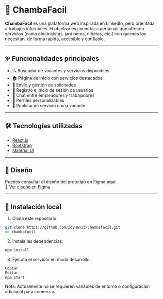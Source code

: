 # 💼 ChambaFacil

**ChambaFacil** es una plataforma web inspirada en LinkedIn, pero orientada a trabajos informales. El objetivo es conectar a personas que ofrecen servicios (como electricistas, jardineros, niñeras, etc.) con quienes los necesitan, de forma rápida, accesible y confiable.

---

## ✨ Funcionalidades principales

- 🔍 Buscador de vacantes y servicios disponibles
- 🏠 Página de inicio con servicios destacados
- 📩 Envío y gestión de solicitudes
- 🔐 Registro e inicio de sesión de usuarios
- 💬 Chat entre empleadores y trabajadores
- 👤 Perfiles personalizables
- 📝 Publicar un servicio o una vacante

---

## 🛠️ Tecnologías utilizadas

- [React.js](https://reactjs.org/)
- [Bootstrap](https://getbootstrap.com/)
- [Material UI](https://mui.com/)

---

## 🎨 Diseño

Puedes consultar el diseño del prototipo en Figma aquí:  
[🔗 Ver diseño en Figma](https://www.figma.com/design/vELfmZ3l5rZVe5SH7R0g3e/Software_Chambas?node-id=0-1&t=vac9JgWlZ0uRNAfX-1)

---

## 🚀 Instalación local

1. Clona este repositorio:
```bash
git clone https://github.com/IcyHavit/chambafacil.git
cd chambafacil
```

2. Instala las dependencias:
```bash
npm install
```

3. Ejecuta el servidor en modo desarrollo:
```bash
Copiar
Editar
npm start
```
Nota: Actualmente no se requieren variables de entorno o configuración adicional para comenzar.
